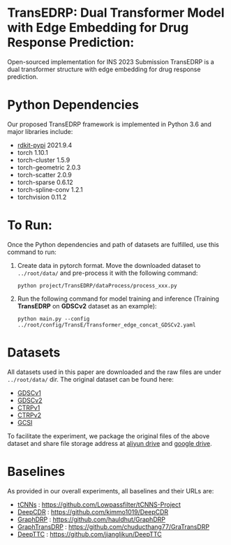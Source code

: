 # TransEDRP: Dual Transformer Model with Edge Embedding for Drug Response Prediction:

Open-sourced implementation for INS 2023 Submission
TransEDRP is a dual transformer structure with edge embedding for drug response prediction.

# Python Dependencies

Our proposed TransEDRP framework is implemented in Python 3.6 and major libraries include:
- [rdkit-pypi](https://www.rdkit.org/)    2021.9.4  
- torch                      1.10.1
- torch-cluster              1.5.9
- torch-geometric            2.0.3
- torch-scatter              2.0.9
- torch-sparse               0.6.12
- torch-spline-conv          1.2.1
- torchvision                0.11.2

#  To Run:

Once the Python dependencies and path of datasets are fulfilled, use this command to run:

1. Create data in pytorch format. Move the downloaded dataset to `../root/data/` and pre-process it with the following command:

    `python project/TransEDRP/dataProcess/process_xxx.py`

2. Run the following command for model training and inference (Training **TransEDRP** on **GDSCv2** dataset as an example):

    `python main.py --config ../root/config/TransE/Transformer_edge_concat_GDSCv2.yaml`


# Datasets

All datasets used in this paper are downloaded and the raw files are under `../root/data/` dir. The original dataset can be found here:

- [GDSCv1](https://www.cancerrxgene.org/downloads/anova?screening_set=GDSC1)
- [GDSCv2](https://www.cancerrxgene.org/downloads/anova?screening_set=GDSC2)
- [CTRPv1](https://ctd2-data.nci.nih.gov/Public/Broad/)
- [CTRPv2](https://ctd2-data.nci.nih.gov/Public/Broad/)
- [GCSI](https://pharmacodb.pmgenomics.ca/datasets/4)

To facilitate the experiment, we package the original files of the above dataset and share file storage address at  [aliyun drive](
https://www.aliyundrive.com/s/GWBXCnmcp3V
) and [google drive](https://drive.google.com/file/d/1yz2Rw51cPuasnROwoHwpUSjuxOTcZsry/view?usp=share_link).

# Baselines

As provided in our overall experiments, all baselines and their URLs are:

- [tCNNs](https://github.com/Lowpassfilter/tCNNS-Project) : https://github.com/Lowpassfilter/tCNNS-Project
- [DeepCDR](https://github.com/kimmo1019/DeepCDR) : https://github.com/kimmo1019/DeepCDR
- [GraphDRP](https://github.com/hauldhut/GraphDRP) : https://github.com/hauldhut/GraphDRP
- [GraphTransDRP](https://github.com/chuducthang77/GraTransDRP) : https://github.com/chuducthang77/GraTransDRP
- [DeepTTC](https://github.com/jianglikun/DeepTTC) : https://github.com/jianglikun/DeepTTC

